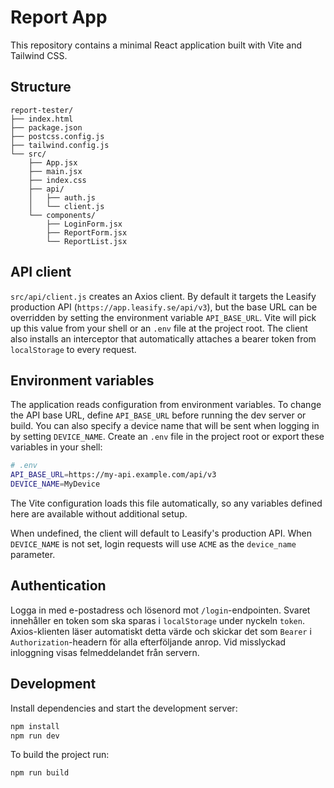 # Report App

This repository contains a minimal React application built with Vite and Tailwind CSS.

## Structure

```
report-tester/
├── index.html
├── package.json
├── postcss.config.js
├── tailwind.config.js
└── src/
    ├── App.jsx
    ├── main.jsx
    ├── index.css
    ├── api/
    │   ├── auth.js
    │   └── client.js
    └── components/
        ├── LoginForm.jsx
        ├── ReportForm.jsx
        └── ReportList.jsx
```

## API client

`src/api/client.js` creates an Axios client. By default it targets the Leasify
production API (`https://app.leasify.se/api/v3`), but the base URL can be
overridden by setting the environment variable `API_BASE_URL`. Vite will
pick up this value from your shell or an `.env` file at the project root. The
client also installs an interceptor that automatically attaches a bearer token
from `localStorage` to every request.

## Environment variables

The application reads configuration from environment variables. To change
the API base URL, define `API_BASE_URL` before running the dev server or
build. You can also specify a device name that will be sent when logging in by
setting `DEVICE_NAME`. Create an `.env` file in the project root or export
these variables in your shell:

```bash
# .env
API_BASE_URL=https://my-api.example.com/api/v3
DEVICE_NAME=MyDevice
```

The Vite configuration loads this file automatically, so any variables
defined here are available without additional setup.

When undefined, the client will default to Leasify's production API.
When `DEVICE_NAME` is not set, login requests will use `ACME` as the
`device_name` parameter.

## Authentication

Logga in med e-postadress och lösenord mot `/login`-endpointen. Svaret
innehåller en token som ska sparas i `localStorage` under nyckeln
`token`. Axios-klienten läser automatiskt detta värde och skickar det som
`Bearer` i `Authorization`-headern för alla efterföljande anrop.
Vid misslyckad inloggning visas felmeddelandet från servern.

## Development

Install dependencies and start the development server:

```bash
npm install
npm run dev
```

To build the project run:

```bash
npm run build
```
